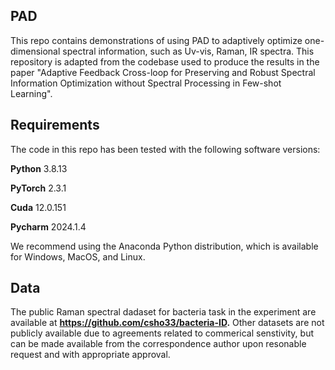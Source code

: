 **PAD**
---------------------------------------------------------------------------------------------------------------------
This repo contains demonstrations of using PAD to adaptively optimize one-dimensional spectral information, such as Uv-vis, Raman, IR spectra. 
This repository is adapted from the codebase used to produce the results in the paper "Adaptive Feedback Cross-loop for Preserving and Robust Spectral Information Optimization without 
Spectral Processing in Few-shot Learning".

**Requirements**
----------------------------------------------------------------------------------------------------------------------------------------
The code in this repo has been tested with the following software versions:

**Python** 3.8.13

**PyTorch** 2.3.1

**Cuda** 12.0.151

**Pycharm** 2024.1.4

We recommend using the Anaconda Python distribution, which is available for Windows, MacOS, and Linux.

**Data**
----------------------------------------------------------------------------------------------------------------------------------------
The public Raman spectral dadaset for bacteria task in the experiment are available at **https://github.com/csho33/bacteria-ID.**
Other datasets are not publicly available due to  agreements related to commerical senstivity, but can be made available from the correspondence author upon resonable request and with appropriate approval.
